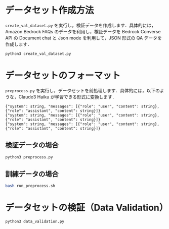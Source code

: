 # データセット作成方法

`create_val_dataset.py` を実行し，検証データを作成します．具体的には，Amazon Bedrock FAQs のデータを利用し，検証データを Bedrock Converse API の Document chat と Json mode を利用して，JSON 形式の QA データを作成します．

```bash
python3 create_val_dataset.py
```

# データセットのフォーマット

`preprocess.py` を実行し，データセットを前処理します．具体的には，以下のような，Claude3 Haiku が学習できる形式に変換します．

```
{"system": string, "messages": [{"role": "user", "content": string}, {"role": "assistant", "content": string}]}
{"system": string, "messages": [{"role": "user", "content": string}, {"role": "assistant", "content": string}]}
{"system": string, "messages": [{"role": "user", "content": string}, {"role": "assistant", "content": string}]}
```

## 検証データの場合

```bash
python3 preprocess.py
```

## 訓練データの場合

```bash
bash run_preprocess.sh
```

# データセットの検証（Data Validation）

```bash
python3 data_validation.py
```
